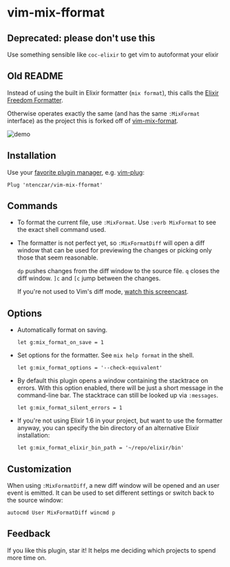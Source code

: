 # vim-mix-fformat

## Deprecated: please don't use this
Use something sensible like `coc-elixir` to get vim to autoformat your elixir

## Old README

Instead of using the built in Elixir formatter (`mix format`), this calls the
[Elixir Freedom Formatter](https://github.com/gamache/freedom_formatter).

Otherwise operates exactly the same (and has the same `:MixFormat` interface)
as the project this is forked off of
[vim-mix-format](https://github.com/mhinz/vim-mix-format).

![demo](demo.gif)

## Installation

Use your [favorite plugin manager](https://github.com/mhinz/vim-galore#managing-plugins), e.g.
[vim-plug](https://github.com/junegunn/vim-plug):

    Plug 'ntenczar/vim-mix-fformat'

## Commands

* To format the current file, use `:MixFormat`. Use `:verb MixFormat` to see the
  exact shell command used.

* The formatter is not perfect yet, so `:MixFormatDiff` will open a diff window
  that can be used for previewing the changes or picking only those that seem
  reasonable.

  `dp` pushes changes from the diff window to the source file. `q` closes the diff
  window. `]c` and `[c` jump between the changes.

  If you're not used to Vim's diff mode, [watch this
  screencast](http://vimcasts.org/episodes/comparing-buffers-with-vimdiff).

## Options

* Automatically format on saving.

  ```vim
  let g:mix_format_on_save = 1
  ```

* Set options for the formatter. See `mix help format` in the shell.

  ```vim
  let g:mix_format_options = '--check-equivalent'
  ```

* By default this plugin opens a window containing the stacktrace on errors.
  With this option enabled, there will be just a short message in the
  command-line bar. The stacktrace can still be looked up via `:messages`.

  ```vim
  let g:mix_format_silent_errors = 1
  ```

* If you're not using Elixir 1.6 in your project, but want to use the formatter
  anyway, you can specify the bin directory of an alternative Elixir installation:

  ```vim
  let g:mix_format_elixir_bin_path = '~/repo/elixir/bin'
  ```

## Customization

When using `:MixFormatDiff`, a new diff window will be opened and an user event
is emitted. It can be used to set different settings or switch back to the
source window:

```vim
autocmd User MixFormatDiff wincmd p
```

## Feedback

If you like this plugin, star it! It helps me deciding which projects to spend
more time on.
